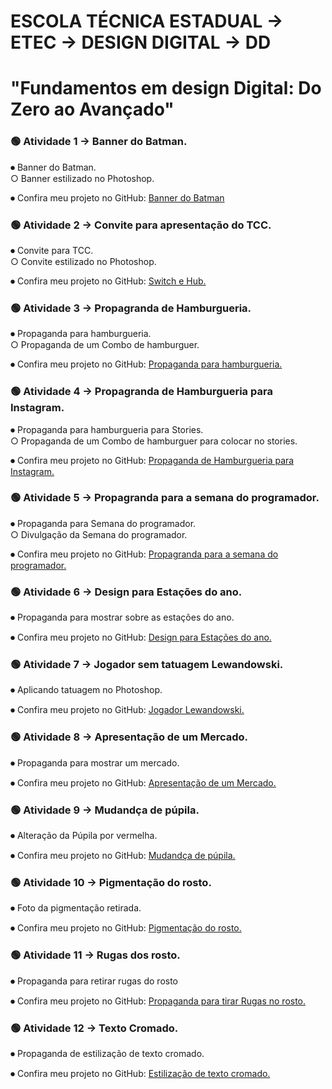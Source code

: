 # ESCOLA TÉCNICA ESTADUAL → ETEC → DESIGN DIGITAL → DD

# "Fundamentos em design Digital: Do Zero ao Avançado"

### 🟢 Atividade 1 → Banner do Batman.

⏺︎ Banner do Batman.<br>
  ○ Banner estilizado no Photoshop.<br>
    
⏺︎ Confira meu projeto no GitHub: [Banner do Batman](https://github.com/VictorVolpi/DD/blob/main/Batman.jpg)<br>

### 🟢 Atividade 2 → Convite para apresentação do TCC.

⏺︎ Convite para TCC.<br>
  ○ Convite estilizado no Photoshop.<br>
  
⏺︎ Confira meu projeto no GitHub: [Switch e Hub.](https://github.com/VictorVolpi/USJT---Universidade-S-o-Judas-Tadeu/blob/main/Switch%20e%20Hub.zip)<br>

### 🟢 Atividade 3 → Propagranda de Hamburgueria.

⏺︎ Propaganda para hamburgueria.<br>
  ○ Propaganda de um Combo de hamburguer.<br>
  
⏺︎ Confira meu projeto no GitHub: [Propaganda para hamburgueria.](https://github.com/VictorVolpi/DD/blob/main/Instagram%20Quadrado%20...jpg)<br>


### 🟢 Atividade 4 → Propagranda de Hamburgueria para Instagram.

⏺︎ Propaganda para hamburgueria para Stories.<br>
  ○ Propaganda de um Combo de hamburguer para colocar no stories.<br>
  
⏺︎ Confira meu projeto no GitHub: [Propaganda de Hamburgueria para Instagram.](https://github.com/VictorVolpi/DD/blob/main/Instagram%20Stories...jpg)<br>

### 🟢 Atividade 5 → Propagranda para a semana do programador.

⏺︎ Propaganda para Semana do programador.<br>
  ○ Divulgação da Semana do programador.<br>
  
⏺︎ Confira meu projeto no GitHub: [Propagranda para a semana do programador.](https://github.com/VictorVolpi/DD/blob/main/Semana%20do%20Programador.jpg)<br>

### 🟢 Atividade 6 → Design para Estações do ano.

⏺︎ Propaganda para mostrar sobre as estações do ano.<br>
  
⏺︎ Confira meu projeto no GitHub: [Design para Estações do ano.](https://github.com/VictorVolpi/DD/blob/main/inverno.psd)<br>

### 🟢 Atividade 7 → Jogador sem tatuagem Lewandowski.

⏺︎ Aplicando tatuagem no Photoshop.<br>
  
⏺︎ Confira meu projeto no GitHub: [Jogador Lewandowski.](https://github.com/VictorVolpi/DD/blob/main/lewandowski.jpg)<br>

### 🟢 Atividade 8 → Apresentação de um Mercado.

⏺︎ Propaganda para mostrar um mercado.<br>
  
⏺︎ Confira meu projeto no GitHub: [Apresentação de um Mercado.](https://github.com/VictorVolpi/DD/blob/main/mercado.png)<br>

### 🟢 Atividade 9 → Mudandça de púpila.

⏺︎ Alteração da Púpila por vermelha.<br>
  
⏺︎ Confira meu projeto no GitHub: [Mudandça de púpila.](https://github.com/VictorVolpi/DD/blob/main/olhosVermelhos.jpg)<br>

### 🟢 Atividade 10 → Pigmentação do rosto.

⏺︎ Foto da pigmentação retirada.<br>
  
⏺︎ Confira meu projeto no GitHub: [Pigmentação do rosto.](https://github.com/VictorVolpi/DD/blob/main/rosto.jpg)<br>

### 🟢 Atividade 11 → Rugas dos rosto.

⏺︎ Propaganda para retirar rugas do rosto<br>
  
⏺︎ Confira meu projeto no GitHub: [Propaganda para tirar Rugas no rosto.](https://github.com/VictorVolpi/DD/blob/main/rugas.jpg)<br>

### 🟢 Atividade 12 → Texto Cromado.

⏺︎ Propaganda de estilização de texto cromado.<br>
  
⏺︎ Confira meu projeto no GitHub: [Estilização de texto cromado.](https://github.com/VictorVolpi/DD/blob/main/texto%20cromado.psd)<br>


